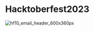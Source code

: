 # Hacktoberfest2023
![hf10_email_header_600x360px](https://github.com/ClubToCode/Hacktoberfest2023/assets/97173586/062e4d15-9fc5-4cb1-9852-00cfbdc80b29)
